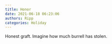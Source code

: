 ```yaml
---
title: Honor
date: 2021-06-18 06:23:06
authors: Ripp
categories: Holiday
---
```


 Honest graft. Imagine how much burrell has stolen.